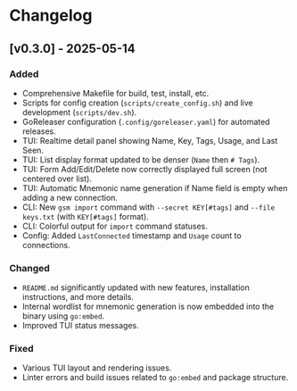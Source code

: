 # Changelog

## [v0.3.0] - 2025-05-14

### Added
- Comprehensive Makefile for build, test, install, etc.
- Scripts for config creation (`scripts/create_config.sh`) and live development (`scripts/dev.sh`).
- GoReleaser configuration (`.config/goreleaser.yaml`) for automated releases.
- TUI: Realtime detail panel showing Name, Key, Tags, Usage, and Last Seen.
- TUI: List display format updated to be denser (`Name` then `# Tags`).
- TUI: Form Add/Edit/Delete now correctly displayed full screen (not centered over list).
- TUI: Automatic Mnemonic name generation if Name field is empty when adding a new connection.
- CLI: New `gsm import` command with `--secret KEY[#tags]` and `--file keys.txt` (with `KEY[#tags]` format).
- CLI: Colorful output for `import` command statuses.
- Config: Added `LastConnected` timestamp and `Usage` count to connections.

### Changed
- `README.md` significantly updated with new features, installation instructions, and more details.
- Internal wordlist for mnemonic generation is now embedded into the binary using `go:embed`.
- Improved TUI status messages.

### Fixed
- Various TUI layout and rendering issues.
- Linter errors and build issues related to `go:embed` and package structure.
